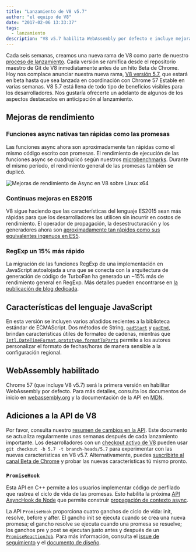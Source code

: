 ```yaml
---
title: "Lanzamiento de V8 v5.7"
author: "el equipo de V8"
date: "2017-02-06 13:33:37"
tags: 
  - lanzamiento
description: "V8 v5.7 habilita WebAssembly por defecto e incluye mejoras de rendimiento y mayor soporte para características del lenguaje ECMAScript."
---
```

Cada seis semanas, creamos una nueva rama de V8 como parte de nuestro [proceso de lanzamiento](/docs/release-process). Cada versión se ramifica desde el repositorio maestro de Git de V8 inmediatamente antes de un hito Beta de Chrome. Hoy nos complace anunciar nuestra nueva rama, [V8 versión 5.7](https://chromium.googlesource.com/v8/v8.git/+log/branch-heads/5.7), que estará en beta hasta que sea lanzada en coordinación con Chrome 57 Estable en varias semanas. V8 5.7 está llena de todo tipo de beneficios visibles para los desarrolladores. Nos gustaría ofrecerte un adelanto de algunos de los aspectos destacados en anticipación al lanzamiento.

<!--truncate-->
## Mejoras de rendimiento

### Funciones async nativas tan rápidas como las promesas

Las funciones async ahora son aproximadamente tan rápidas como el mismo código escrito con promesas. El rendimiento de ejecución de las funciones async se cuadruplicó según nuestros [microbenchmarks](https://codereview.chromium.org/2577393002). Durante el mismo período, el rendimiento general de las promesas también se duplicó.

![Mejoras de rendimiento de Async en V8 sobre Linux x64](/_img/v8-release-57/async.png)

### Continuas mejoras en ES2015

V8 sigue haciendo que las características del lenguaje ES2015 sean más rápidas para que los desarrolladores las utilicen sin incurrir en costos de rendimiento. El operador de propagación, la desestructuración y los generadores ahora son [aproximadamente tan rápidos como sus equivalentes ingenuos en ES5](https://fhinkel.github.io/six-speed/).

### RegExp un 15% más rápido

La migración de las funciones RegExp de una implementación en JavaScript autoalojada a una que se conecta con la arquitectura de generación de código de TurboFan ha generado un ~15% más de rendimiento general en RegExp. Más detalles pueden encontrarse en [la publicación de blog dedicada](/blog/speeding-up-regular-expressions).

## Características del lenguaje JavaScript

En esta versión se incluyen varios añadidos recientes a la biblioteca estándar de ECMAScript. Dos métodos de String, [`padStart`](https://developer.mozilla.org/en-US/docs/Web/JavaScript/Reference/Global_Objects/String/padStart) y [`padEnd`](https://developer.mozilla.org/en-US/docs/Web/JavaScript/Reference/Global_Objects/String/padEnd), brindan características útiles de formateo de cadenas, mientras que [`Intl.DateTimeFormat.prototype.formatToParts`](https://developer.mozilla.org/en-US/docs/Web/JavaScript/Reference/Global_Objects/DateTimeFormat/formatToParts) permite a los autores personalizar el formato de fechas/horas de manera sensible a la configuración regional.

## WebAssembly habilitado

Chrome 57 (que incluye V8 v5.7) será la primera versión en habilitar WebAssembly por defecto. Para más detalles, consulta los documentos de inicio en [webassembly.org](http://webassembly.org/) y la documentación de la API en [MDN](https://developer.mozilla.org/en-US/docs/WebAssembly/API).

## Adiciones a la API de V8

Por favor, consulta nuestro [resumen de cambios en la API](https://docs.google.com/document/d/1g8JFi8T_oAE_7uAri7Njtig7fKaPDfotU6huOa1alds/edit). Este documento se actualiza regularmente unas semanas después de cada lanzamiento importante. Los desarrolladores con un [checkout activo de V8](/docs/source-code#using-git) pueden usar `git checkout -b 5.7 -t branch-heads/5.7` para experimentar con las nuevas características en V8 v5.7. Alternativamente, puedes [suscribirte al canal Beta de Chrome](https://www.google.com/chrome/browser/beta.html) y probar las nuevas características tú mismo pronto.

### `PromiseHook`

Esta API en C++ permite a los usuarios implementar código de perfilado que rastrea el ciclo de vida de las promesas. Esto habilita la próxima [API AsyncHook de Node](https://github.com/nodejs/node-eps/pull/18) que permite construir [propagación de contexto async](https://docs.google.com/document/d/1tlQ0R6wQFGqCS5KeIw0ddoLbaSYx6aU7vyXOkv-wvlM/edit#).

La API `PromiseHook` proporciona cuatro ganchos de ciclo de vida: init, resolve, before y after. El gancho init se ejecuta cuando se crea una nueva promesa; el gancho resolve se ejecuta cuando una promesa se resuelve; los ganchos pre y post se ejecutan justo antes y después de un [`PromiseReactionJob`](https://tc39.es/ecma262/#sec-promisereactionjob). Para más información, consulta el [issue de seguimiento](https://bugs.chromium.org/p/v8/issues/detail?id=4643) y el [documento de diseño](https://docs.google.com/document/d/1rda3yKGHimKIhg5YeoAmCOtyURgsbTH_qaYR79FELlk/edit).

